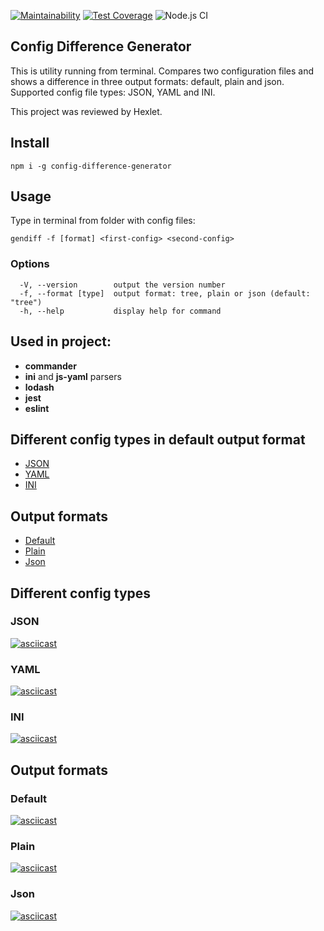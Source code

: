 [![Maintainability](https://api.codeclimate.com/v1/badges/8baf51a1b2d7ac4add34/maintainability)](https://codeclimate.com/github/DmitryForsilov/config-difference-generator/maintainability)
[![Test Coverage](https://api.codeclimate.com/v1/badges/8baf51a1b2d7ac4add34/test_coverage)](https://codeclimate.com/github/DmitryForsilov/config-difference-generator/test_coverage)
![Node.js CI](https://github.com/DmitryForsilov/config-difference-generator/workflows/Node.js%20CI/badge.svg)

## Config Difference Generator

This is utility running from terminal.
Compares two configuration files and shows a difference in three output formats: default, plain and json.
Supported config file types: JSON, YAML and INI.

This project was reviewed by Hexlet.

## Install
```
npm i -g config-difference-generator
```
## Usage
Type in terminal from folder with config files:
```
gendiff -f [format] <first-config> <second-config>
```

### Options
```
  -V, --version        output the version number
  -f, --format [type]  output format: tree, plain or json (default: "tree")
  -h, --help           display help for command
```

## Used in project:
- **commander**
- **ini** and **js-yaml** parsers
- **lodash**
- **jest**
- **eslint**

## Different config types in default output format
 - [JSON](https://github.com/DmitryForsilov/config-difference-generator/#json-difference)
 - [YAML](https://github.com/DmitryForsilov/config-difference-generator/#yaml-difference)
 - [INI](https://github.com/DmitryForsilov/config-difference-generator/#ini-difference)

## Output formats
 - [Default](https://github.com/DmitryForsilov/config-difference-generator/#default)
 - [Plain](https://github.com/DmitryForsilov/config-difference-generator/#plain)
 - [Json](https://github.com/DmitryForsilov/config-difference-generator/#json)

## Different config types
### JSON

[![asciicast](https://asciinema.org/a/sECpR1T01JfqnquhXrTsyoDvU.svg)](https://asciinema.org/a/sECpR1T01JfqnquhXrTsyoDvU)

### YAML

[![asciicast](https://asciinema.org/a/EiouKXUCFWPBZS4XpdwFTpMaF.svg)](https://asciinema.org/a/EiouKXUCFWPBZS4XpdwFTpMaF)

### INI

[![asciicast](https://asciinema.org/a/LBOHvgOi4rmFoaRp86ORwp58Y.svg)](https://asciinema.org/a/LBOHvgOi4rmFoaRp86ORwp58Y)

## Output formats
### Default

[![asciicast](https://asciinema.org/a/AcdxlPbDbcRPQYuyK7E4g3ABR.svg)](https://asciinema.org/a/AcdxlPbDbcRPQYuyK7E4g3ABR)

### Plain

[![asciicast](https://asciinema.org/a/tsEj55MBcKddrtGlutBZKTjxZ.svg)](https://asciinema.org/a/tsEj55MBcKddrtGlutBZKTjxZ)

### Json

[![asciicast](https://asciinema.org/a/eVMjePkJ3NwcS9TGvOwMjrfBO.svg)](https://asciinema.org/a/eVMjePkJ3NwcS9TGvOwMjrfBO)
